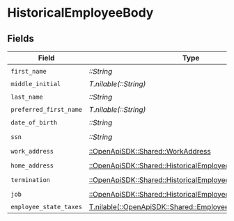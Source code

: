 # HistoricalEmployeeBody


## Fields

| Field                                                                                                               | Type                                                                                                                | Required                                                                                                            | Description                                                                                                         |
| ------------------------------------------------------------------------------------------------------------------- | ------------------------------------------------------------------------------------------------------------------- | ------------------------------------------------------------------------------------------------------------------- | ------------------------------------------------------------------------------------------------------------------- |
| `first_name`                                                                                                        | *::String*                                                                                                          | :heavy_check_mark:                                                                                                  | N/A                                                                                                                 |
| `middle_initial`                                                                                                    | *T.nilable(::String)*                                                                                               | :heavy_minus_sign:                                                                                                  | N/A                                                                                                                 |
| `last_name`                                                                                                         | *::String*                                                                                                          | :heavy_check_mark:                                                                                                  | N/A                                                                                                                 |
| `preferred_first_name`                                                                                              | *T.nilable(::String)*                                                                                               | :heavy_minus_sign:                                                                                                  | N/A                                                                                                                 |
| `date_of_birth`                                                                                                     | *::String*                                                                                                          | :heavy_check_mark:                                                                                                  | N/A                                                                                                                 |
| `ssn`                                                                                                               | *::String*                                                                                                          | :heavy_check_mark:                                                                                                  | N/A                                                                                                                 |
| `work_address`                                                                                                      | [::OpenApiSDK::Shared::WorkAddress](../../models/shared/workaddress.md)                                             | :heavy_check_mark:                                                                                                  | N/A                                                                                                                 |
| `home_address`                                                                                                      | [::OpenApiSDK::Shared::HistoricalEmployeeBodyHomeAddress](../../models/shared/historicalemployeebodyhomeaddress.md) | :heavy_check_mark:                                                                                                  | N/A                                                                                                                 |
| `termination`                                                                                                       | [::OpenApiSDK::Shared::HistoricalEmployeeBodyTermination](../../models/shared/historicalemployeebodytermination.md) | :heavy_check_mark:                                                                                                  | N/A                                                                                                                 |
| `job`                                                                                                               | [::OpenApiSDK::Shared::HistoricalEmployeeBodyJob](../../models/shared/historicalemployeebodyjob.md)                 | :heavy_check_mark:                                                                                                  | N/A                                                                                                                 |
| `employee_state_taxes`                                                                                              | [T.nilable(::OpenApiSDK::Shared::EmployeeStateTaxes)](../../models/shared/employeestatetaxes.md)                    | :heavy_minus_sign:                                                                                                  | N/A                                                                                                                 |